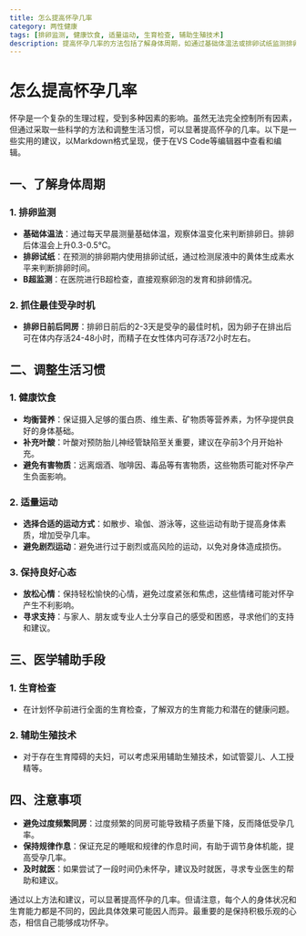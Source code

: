```yaml
---
title: 怎么提高怀孕几率
category: 两性健康
tags: [排卵监测, 健康饮食, 适量运动, 生育检查, 辅助生殖技术]
description: 提高怀孕几率的方法包括了解身体周期，如通过基础体温法或排卵试纸监测排卵并在排卵日前后同房。调整生活习惯，均衡饮食补充叶酸，选择适量运动如散步瑜伽，保持愉快心情。进行孕前生育检查，必要时考虑辅助生殖技术。避免过度频繁同房，保持规律作息，长时间尝试未果应及时就医。关键是找到适合自己的方法并保持积极心态。
---
```

# 怎么提高怀孕几率

怀孕是一个复杂的生理过程，受到多种因素的影响。虽然无法完全控制所有因素，但通过采取一些科学的方法和调整生活习惯，可以显著提高怀孕的几率。以下是一些实用的建议，以Markdown格式呈现，便于在VS Code等编辑器中查看和编辑。

## 一、了解身体周期

### 1. 排卵监测

- **基础体温法**：通过每天早晨测量基础体温，观察体温变化来判断排卵日。排卵后体温会上升0.3-0.5℃。
- **排卵试纸**：在预测的排卵期内使用排卵试纸，通过检测尿液中的黄体生成素水平来判断排卵时间。
- **B超监测**：在医院进行B超检查，直接观察卵泡的发育和排卵情况。

### 2. 抓住最佳受孕时机

- **排卵日前后同房**：排卵日前后的2-3天是受孕的最佳时机，因为卵子在排出后可在体内存活24-48小时，而精子在女性体内可存活72小时左右。

## 二、调整生活习惯

### 1. 健康饮食

- **均衡营养**：保证摄入足够的蛋白质、维生素、矿物质等营养素，为怀孕提供良好的身体基础。
- **补充叶酸**：叶酸对预防胎儿神经管缺陷至关重要，建议在孕前3个月开始补充。
- **避免有害物质**：远离烟酒、咖啡因、毒品等有害物质，这些物质可能对怀孕产生负面影响。

### 2. 适量运动

- **选择合适的运动方式**：如散步、瑜伽、游泳等，这些运动有助于提高身体素质，增加受孕几率。
- **避免剧烈运动**：避免进行过于剧烈或高风险的运动，以免对身体造成损伤。

### 3. 保持良好心态

- **放松心情**：保持轻松愉快的心情，避免过度紧张和焦虑，这些情绪可能对怀孕产生不利影响。
- **寻求支持**：与家人、朋友或专业人士分享自己的感受和困惑，寻求他们的支持和建议。

## 三、医学辅助手段

### 1. 生育检查

- 在计划怀孕前进行全面的生育检查，了解双方的生育能力和潜在的健康问题。

### 2. 辅助生殖技术

- 对于存在生育障碍的夫妇，可以考虑采用辅助生殖技术，如试管婴儿、人工授精等。

## 四、注意事项

- **避免过度频繁同房**：过度频繁的同房可能导致精子质量下降，反而降低受孕几率。
- **保持规律作息**：保证充足的睡眠和规律的作息时间，有助于调节身体机能，提高受孕几率。
- **及时就医**：如果尝试了一段时间仍未怀孕，建议及时就医，寻求专业医生的帮助和建议。

通过以上方法和建议，可以显著提高怀孕的几率。但请注意，每个人的身体状况和生育能力都是不同的，因此具体效果可能因人而异。最重要的是保持积极乐观的心态，相信自己能够成功怀孕。